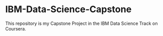 # IBM-Data-Science-Capstone
This repository is my Capstone Project in the IBM Data Science Track on Coursera. 
